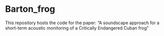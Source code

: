 # Barton_frog
This repository hosts the code for the paper:  “A soundscape approach for a short-term acoustic monitoring of a Critically Endangered Cuban frog”
